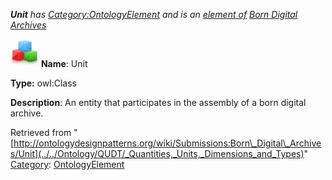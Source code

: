 ___Unit__ has [Category:OntologyElement](../../Category/OntologyElement "Category:OntologyElement") and is an [element of](../../Property/ElementOf "Property:ElementOf") [Born Digital Archives](../../Submissions/Born_Digital_Archives "Submissions:Born Digital Archives")_


  




[![Class](../../images/thumb/2/27/Class.gif/45px-Class.gif)](../../Image/Class.gif "Class")
__Name__: Unit 


__Type:__ owl:Class 


__Description__: An entity that participates in the assembly of a born digital archive. 





Retrieved from "[http://ontologydesignpatterns.org/wiki/Submissions:Born\_Digital\_Archives/Unit](../../Ontology/QUDT/_Quantities,_Units,_Dimensions_and_Types)"
 [Category](http://ontologydesignpatterns.org/wiki/Special:Categories "Special:Categories"): [OntologyElement](../../Category/OntologyElement "Category:OntologyElement")